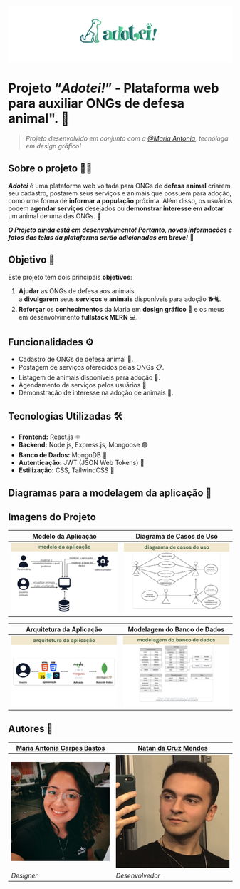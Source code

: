 ![Capa do Projeto](./assetsForReadme/Capa.png)

# **Projeto “*Adotei!*” - Plataforma web para auxiliar ONGs de defesa animal". 🐾**

> *Projeto desenvolvido em conjunto com a [@Maria Antonia](https://www.linkedin.com/in/maria-antonia-carpes-bastos-052560269/), tecnóloga em design gráfico!*
> 

## Sobre o projeto 🐶🐱

***Adotei*** é uma plataforma web voltada para ONGs de **defesa animal** criarem seu cadastro, postarem seus serviços e animais que possuem para adoção, como uma forma de **informar a população** próxima. Além disso, os usuários podem **agendar serviços** desejados ou **demonstrar interesse em adotar** um animal de uma das ONGs. 🏡

***O Projeto ainda está em desenvolvimento! Portanto, novas informações e fotos das telas da plataforma serão adicionadas em breve!*** 🚧

## Objetivo 🎯

Este projeto tem dois principais **objetivos**:

1. **Ajudar** as ONGs de defesa aos animais a **divulgarem** seus **serviços** e **animais** disponíveis para adoção 🐕🐈.
2. **Reforçar** os **conhecimentos** da Maria em **design gráfico** 🎨 e os meus em desenvolvimento **fullstack MERN** 💻.

## Funcionalidades ⚙️

- Cadastro de ONGs de defesa animal 📝.
- Postagem de serviços oferecidos pelas ONGs 📋.
- Listagem de animais disponíveis para adoção 🐾.
- Agendamento de serviços pelos usuários 📅.
- Demonstração de interesse na adoção de animais 🏡.

## Tecnologias Utilizadas 🛠️

- **Frontend:** React.js ⚛️
- **Backend:** Node.js, Express.js, Mongoose 🟢
- **Banco de Dados:** MongoDB 🍃
- **Autenticação:** JWT (JSON Web Tokens) 🔐
- **Estilização:** CSS, TailwindCSS 🎨

## Diagramas para a modelagem da aplicação 📝

## Imagens do Projeto

| Modelo da Aplicação | Diagrama de Casos de Uso |
|---------------------|--------------------------|
| ![modelo da aplicação.png](./assetsForReadme/modelo_da_aplicacao.png) | ![diagrama de casos de uso.png](./assetsForReadme/diagrama_de_casos_de_uso.png) |

| Arquitetura da Aplicação | Modelagem do Banco de Dados |
|--------------------------|-----------------------------|
| ![arquitetura da aplicação.png](./assetsForReadme/arquitetura_da_aplicacao.png) | ![modelagem do banco de dados.png](./assetsForReadme/modelagem_do_banco_de_dados.png) |

## Autores 👥

| [Maria Antonia Carpes Bastos](https://www.linkedin.com/in/maria-antonia-carpes-bastos-052560269/) | [Natan da Cruz Mendes](https://www.linkedin.com/in/natancruzmendes/) |
|---------------------|--------------------------|
| ![maria.jpeg](./assetsForReadme/maria.jpeg) | ![natan.JPEG](./assetsForReadme/natan.JPEG) |
| *Designer* | *Desenvolvedor* |